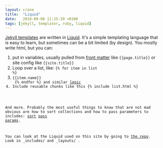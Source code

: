 ```yaml
---
layout: crane
title:  "Liquid"
date:   2018-09-08 11:25:39 +0100
tags: [jekyll, templater, ruby, liquid]
---
```


[Jekyll templates](https://jekyllrb.com/docs/step-by-step/02-liquid/) are written in [Liquid](https://shopify.github.io/liquid/). It's a simple templating language that is easy to learn, but sometimes can be a bit limited (by design). You mostly write html, but you can:

1. put in variables, usually pulled from [front matter]() like <code>{{page.title}}</code> or site config like <code>{{site.title}}</code>
2. Loop over a list, like: <code>{% for item in list %}<li>{{item.name}}</li> {% endfor %} and similar [logic](https://www.shopify.co.uk/partners/shopify-cheat-sheet)
3. Include reusable chunks like this {% include list.html %}

And more. Probably the most useful things to know that are not mad obvious are how to sort collections and how to pass parameters to includes: [sort](https://gist.github.com/Phlow/1f27dfafdf2bbcc5c48e) [pass params](https://jekyllrb.com/docs/includes/#passing-parameters-to-includes).

You can look at the Liquid used on this site by going to [the repo](). Look in _includes/ and _layouts/ .



